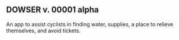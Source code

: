 ## DOWSER v. 00001 alpha

An app to assist cyclists in finding water, supplies, a place to relieve themselves, and avoid tickets.
